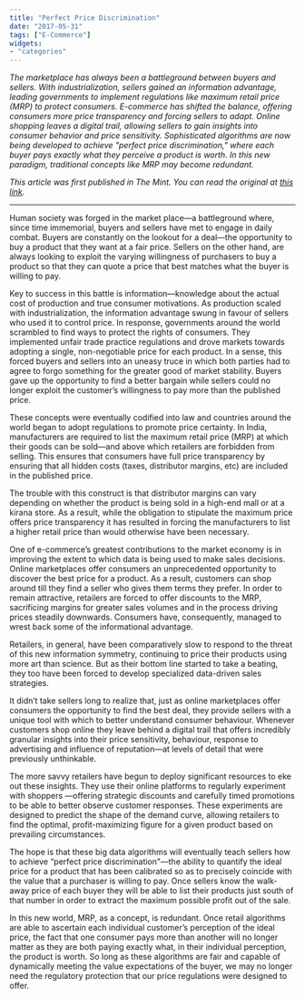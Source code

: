 ```yaml
---
title: "Perfect Price Discrimination"
date: "2017-05-31"
tags: ["E-Commerce"]
widgets: 
- "categories"
---
```


*The marketplace has always been a battleground between buyers and sellers. With industrialization, sellers gained an information advantage, leading governments to implement regulations like maximum retail price (MRP) to protect consumers. E-commerce has shifted the balance, offering consumers more price transparency and forcing sellers to adapt. Online shopping leaves a digital trail, allowing sellers to gain insights into consumer behavior and price sensitivity. Sophisticated algorithms are now being developed to achieve "perfect price discrimination," where each buyer pays exactly what they perceive a product is worth. In this new paradigm, traditional concepts like MRP may become redundant.*
<!--more-->
*This article was first published in The Mint. You can read the original at [this link](https://www.livemint.com/Opinion/qtNdbLo4bv0mfXAaxUuMbJ/Perfect-price-discrimination.html).*

---

Human society was forged in the market place—a battleground where, since time immemorial, buyers and sellers have met to engage in daily combat. Buyers are constantly on the lookout for a deal—the opportunity to buy a product that they want at a fair price. Sellers on the other hand, are always looking to exploit the varying willingness of purchasers to buy a product so that they can quote a price that best matches what the buyer is willing to pay.

Key to success in this battle is information—knowledge about the actual cost of production and true consumer motivations. As production scaled with industrialization, the information advantage swung in favour of sellers who used it to control price. In response, governments around the world scrambled to find ways to protect the rights of consumers. They implemented unfair trade practice regulations and drove markets towards adopting a single, non-negotiable price for each product. In a sense, this forced buyers and sellers into an uneasy truce in which both parties had to agree to forgo something for the greater good of market stability. Buyers gave up the opportunity to find a better bargain while sellers could no longer exploit the customer’s willingness to pay more than the published price.

These concepts were eventually codified into law and countries around the world began to adopt regulations to promote price certainty. In India, manufacturers are required to list the maximum retail price (MRP) at which their goods can be sold—and above which retailers are forbidden from selling. This ensures that consumers have full price transparency by ensuring that all hidden costs (taxes, distributor margins, etc) are included in the published price.

The trouble with this construct is that distributor margins can vary depending on whether the product is being sold in a high-end mall or at a kirana store. As a result, while the obligation to stipulate the maximum price offers price transparency it has resulted in forcing the manufacturers to list a higher retail price than would otherwise have been necessary.

One of e-commerce’s greatest contributions to the market economy is in improving the extent to which data is being used to make sales decisions. Online marketplaces offer consumers an unprecedented opportunity to discover the best price for a product. As a result, customers can shop around till they find a seller who gives them terms they prefer. In order to remain attractive, retailers are forced to offer discounts to the MRP, sacrificing margins for greater sales volumes and in the process driving prices steadily downwards. Consumers have, consequently, managed to wrest back some of the informational advantage.

Retailers, in general, have been comparatively slow to respond to the threat of this new information symmetry, continuing to price their products using more art than science. But as their bottom line started to take a beating, they too have been forced to develop specialized data-driven sales strategies.

It didn’t take sellers long to realize that, just as online marketplaces offer consumers the opportunity to find the best deal, they provide sellers with a unique tool with which to better understand consumer behaviour. Whenever customers shop online they leave behind a digital trail that offers incredibly granular insights into their price sensitivity, behaviour, response to advertising and influence of reputation—at levels of detail that were previously unthinkable.

The more savvy retailers have begun to deploy significant resources to eke out these insights. They use their online platforms to regularly experiment with shoppers —offering strategic discounts and carefully timed promotions to be able to better observe customer responses. These experiments are designed to predict the shape of the demand curve, allowing retailers to find the optimal, profit-maximizing figure for a given product based on prevailing circumstances.

The hope is that these big data algorithms will eventually teach sellers how to achieve “perfect price discrimination"—the ability to quantify the ideal price for a product that has been calibrated so as to precisely coincide with the value that a purchaser is willing to pay. Once sellers know the walk-away price of each buyer they will be able to list their products just south of that number in order to extract the maximum possible profit out of the sale.

In this new world, MRP, as a concept, is redundant. Once retail algorithms are able to ascertain each individual customer’s perception of the ideal price, the fact that one consumer pays more than another will no longer matter as they are both paying exactly what, in their individual perception, the product is worth. So long as these algorithms are fair and capable of dynamically meeting the value expectations of the buyer, we may no longer need the regulatory protection that our price regulations were designed to offer.

